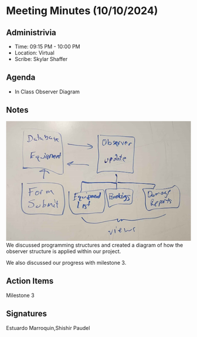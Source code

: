 # Meeting Minutes (10/10/2024)

## Administrivia
<!-- The scribe is the person taking the _notes_. This is encouraged to be a single person to reduce problems. -->
* Time: 09:15 PM - 10:00 PM
* Location: Virtual
* Scribe: Skylar Shaffer

## Agenda
* In Class Observer Diagram

## Notes
![diagrams](../../assets/observer.jpg)
We discussed programming structures and created a diagram of how the observer structure is applied within our project.

We also discussed our progress with milestone 3.

## Action Items
Milestone 3

## Signatures
<!-- Add signatures on 10/24/2024 -->
Estuardo Marroquin,Shishir Paudel
